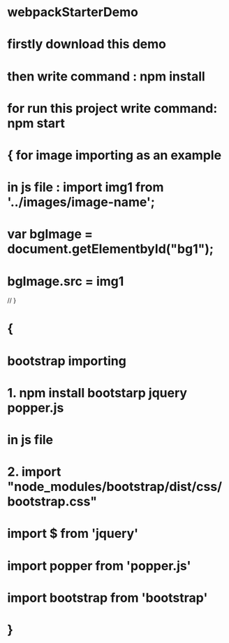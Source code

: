 # webpackStarterDemo
# firstly download this demo 
# then write command : npm install
# for run this project write command: npm start

# { for image importing as an example
#     in js file : import img1 from '../images/image-name';
#      var bgImage = document.getElementbyId("bg1");
#      bgImage.src = img1  
// }

# {
# bootstrap importing 
 
# 1.  npm install bootstarp jquery popper.js
 
# in js file
# 2. import "node_modules/bootstrap/dist/css/bootstrap.css"
#    import $ from 'jquery'
#    import popper from 'popper.js'
#    import bootstrap from 'bootstrap'
    
# }

